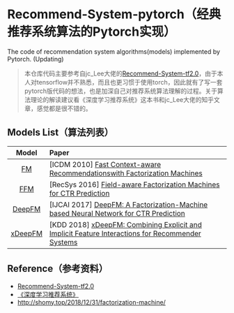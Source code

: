 # Recommend-System-pytorch（经典推荐系统算法的Pytorch实现）
The code of recommendation system algorithms(models) implemented by Pytorch. (Updating)

> 本仓库代码主要参考自jc_Lee大佬的[Recommend-System-tf2.0](https://github.com/jc-LeeHub/Recommend-System-tf2.0)，由于本人对tensorflow并不熟悉，而且也更习惯于使用torch，因此就有了写一套pytorch版代码的想法，也是加深自己对推荐系统算法理解的过程。关于算法理论的解读建议看《深度学习推荐系统》这本书和jc_Lee大佬的知乎文章，感觉都是很不错的。

## Models List（算法列表）

|  Model | Paper |                                                                                                                                 
| :----: | :------- | 
|  [FM](https://github.com/ceresOPA/Recommend-System-pytorch/tree/main/FM) | [ICDM 2010] [Fast Context-aware Recommendationswith Factorization Machines](https://www.ismll.uni-hildesheim.de/pub/pdfs/Rendle_et_al2011-Context_Aware.pdf)  
|  [FFM](https://github.com/ceresOPA/Recommend-System-pytorch/tree/main/FFM) | [RecSys 2016] [Field-aware Factorization Machines for CTR Prediction](https://www.csie.ntu.edu.tw/~cjlin/papers/ffm.pdf)           |
|  [DeepFM](https://github.com/ceresOPA/Recommend-System-pytorch/tree/main/DeepFM)   | [IJCAI 2017] [DeepFM: A Factorization-Machine based Neural Network for CTR Prediction](http://www.ijcai.org/proceedings/2017/0239.pdf)                      |
|  [xDeepFM](https://github.com/ceresOPA/Recommend-System-pytorch/tree/main/xDeepFM) | [KDD 2018] [xDeepFM: Combining Explicit and Implicit Feature Interactions for Recommender Systems](https://arxiv.org/pdf/1803.05170.pdf)                     |

## Reference（参考资料）
  - [Recommend-System-tf2.0](https://github.com/jc-LeeHub/Recommend-System-tf2.0)
  - [《深度学习推荐系统》](https://book.douban.com/subject/35013197/)
  - http://shomy.top/2018/12/31/factorization-machine/
